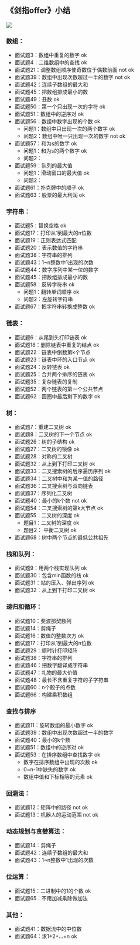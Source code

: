 ## 《剑指offer》小结
![](https://camo.githubusercontent.com/1f038b55904b9a36ae084db09c9e5ce5272c6fb6/68747470733a2f2f616967726f75707a2d313235383238353738372e636f732e61702d7368616e676861692e6d7971636c6f75642e636f6d2f626c6f672f31353439303234353537303635332e6a7067)


### 数组：
- 面试题3：数组中重复的数字 ok
- 面试题4：二维数组中的查找 ok
- 面试题21：调整数组顺序使奇数位于偶数前面 not ok
- 面试题39：数组中出现次数超过一半的数字 not ok
- 面试题42：连续子数组的最大和
- 面试题45：把数组排成最小的数
- 面试题49：丑数 ok
- 面试题50：第一个只出现一次的字符 ok
- 面试题51：数组中的逆序对 ok
- 面试题56：数组中数字出现的个数 ok
    - 问题1：数组中只出现一次的两个数字 ok
    - 问题2：数组中唯一只出现一次的数字 not ok
- 面试题57：和为s的数字 ok
    - 问题1：和为s的两个数字 ok
    - 问题2：
- 面试题59：队列的最大值
    - 问题1：滑动窗口的最大值 ok
    - 问题2：
- 面试题61：扑克牌中的顺子 ok
- 面试题63：股票的最大利润 ok

### 字符串：
- 面试题5：替换空格 ok
- 面试题17：打印从1到最大的n位数
- 面试题19：正则表达式匹配
- 面试题20：表示数值的字符串
- 面试题38：字符串的排列
- 面试题43：1~n整数中1出现的次数
- 面试题44：数字序列中某一位的数字
- 面试题45：把数组排成最小的数
- 面试题58：反转字符串 ok
    - 问题1：翻转单词顺序 ok
    - 问题2：左旋转字符串
- 面试题67：把字符串转换成整数 ok

### 链表：
- 面试题6：从尾到头打印链表 ok
- 面试题18：删除链表中重复的结点 ok
- 面试题22：链表中倒数第k个节点
- 面试题23：链表中环的入口节点 ok
- 面试题24：反转链表 ok
- 面试题25：合并两个排序的链表 ok
- 面试题35：复杂链表的复制
- 面试题52：两个链表的第一个公共节点
- 面试题62：圆圈中最后剩下的数字 ok

### 树：
- 面试题7：重建二叉树 ok
- 面试题8：二叉树的下一个节点 ok
- 面试题26：树的子结构 ok
- 面试题27：二叉树的镜像 ok
- 面试题28：对称的二叉树
- 面试题32：从上到下打印二叉树 ok
- 面试题33：二叉搜索树的后序遍历序列 ok
- 面试题34：二叉树中和为某一值的路径
- 面试题36：二叉搜索树与双向链表
- 面试题37：序列化二叉树
- 面试题40：最小的k个数 not ok
- 面试题54：二叉搜索树的第k大节点 ok
- 面试题55：二叉树的深度 ok
    - 题目1：二叉树的深度 ok
    - 题目2： 平衡二叉树 ok
- 面试题68：树中两个节点的最低公共祖先

### 栈和队列：
- 面试题9：用两个栈实现队列 ok
- 面试题30：包含min函数的栈 ok
- 面试题31：站的压入、弹出序列 ok
- 面试题32：从上到下打印二叉树 ok

### 递归和循环：
- 面试题10：斐波那契数列
- 面试题14：剪绳子
- 面试题16：数值的整数次方 ok
- 面试题17：打印从1到最大的n位数
- 面试题29：顺时针打印矩阵
- 面试题38：字符串的排列
- 面试题46：把数字翻译成字符串
- 面试题47：礼物的最大价值
- 面试题48：最长不含重复字符的子字符串
- 面试题60：n个骰子的点数
- 面试题66：构建乘积数组

### 查找与排序
- 面试题11：旋转数组的最小数字 ok
- 面试题39：数组中出现次数超过一半的数字
- 面试题40：最小的k个数
- 面试题51：数组中的逆序对 ok
- 面试题53：在排序数组中查找数字 ok
    - 数字在排序数组中出现的次数 ok
    - 0~n-1中缺失的数字 ok
    - 数组中值和下标相等的元素 ok

### 回溯法：
- 面试题12：矩阵中的路径 not ok
- 面试题13：机器人的运动范围 not ok

### 动态规划与贪婪算法：
- 面试题14：剪绳子
- 面试题42：连续子数组的最大和
- 面试题43：1~n整数中1出现的次数

### 位运算：
- 面试题15：二进制中的1的个数 ok
- 面试题65：不用加减乘除做加法

### 其他：
- 面试题41：数据流中的中位数
- 面试题64：求1+2+…+n ok

